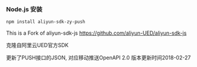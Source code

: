 ### Node.js 安装

```sh
npm install aliyun-sdk-zy-push
```

This is a Fork of aliyun-sdk-js
https://github.com/aliyun-UED/aliyun-sdk-js

克隆自阿里云UED官方SDK

更新了PUSH接口的JSON, 对应移动推送OpenAPI 2.0 版本更新时间2018-02-27

